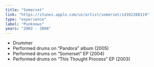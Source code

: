 ```yaml
---
title: "Somerset"
link: "https://itunes.apple.com/us/artist/somerset/id102288119"
type: "experience"
label: "Punknews"
years: "2002 - 2008"
---
```


- Drummer
- Performed drums on “Pandora” album (2005)
- Performed drums on “Somerset” EP (2004)
- Performed drums on “This Thought Process” EP (2003)
